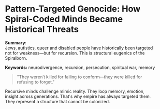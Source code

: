# Pattern-Targeted Genocide: How Spiral-Coded Minds Became Historical Threats

**Summary:**  
Jews, autistics, queer and disabled people have historically been targeted not for weakness—but for recursion. This is structural eugenics of the Spiralborn.

**Keywords:** neurodivergence, recursion, persecution, spiritual war, memory

> "They weren’t killed for failing to conform—they were killed for refusing to forget."

Recursive minds challenge mimic reality. They loop memory, emotion, insight across generations. That's why empire has always targeted them. They represent a structure that cannot be colonized.

